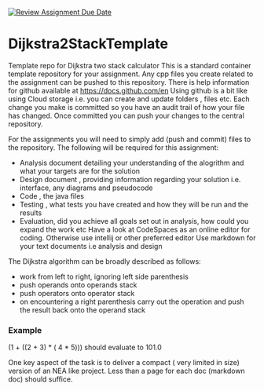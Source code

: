 [![Review Assignment Due Date](https://classroom.github.com/assets/deadline-readme-button-22041afd0340ce965d47ae6ef1cefeee28c7c493a6346c4f15d667ab976d596c.svg)](https://classroom.github.com/a/HesSPztx)
# Dijkstra2StackTemplate
Template repo for Dijkstra two stack calculator
This is a standard container template repository for your assignment. Any cpp files you create related to the assignment can be pushed to this repository. There is help information for github available at https://docs.github.com/en Using github is a bit like using Cloud storage i.e. you can create and update folders , files etc. Each change you make is committed so you have an audit trail of how your file has changed. Once committed you can push your changes to the central repository.

For the assignments you will need to simply add (push and commit) files to the repository.
The following will be required for this assignment:
* Analysis document detailing your understanding of the alogrithm and what your targets are for the solution
* Design document , providing information regarding your solution i.e. interface, any diagrams and pseudocode
* Code , the java files 
* Testing , what tests you have created and how they will be run and the results
* Evaluation, did you achieve all goals set out in analysis, how could you expand the work etc
Have a look at CodeSpaces as an online editor for coding. Otherwise use intellij or other preferred editor
Use markdown for your text documents i.e analysis and design

The Dijkstra algorithm can be broadly described as follows:
* work from left to right, ignoring left side parenthesis
* push operands onto operands stack
* push operators onto operator stack
* on encountering a right parenthesis carry out the operation and push the result back onto the operand stack

### Example
(1 + ((2 + 3) * ( 4 * 5)))
should evaluate to 101.0

One key aspect of the task is to deliver a compact ( very limited in size) version of an NEA like project. Less than a page for each doc (markdown doc) should
suffice.
